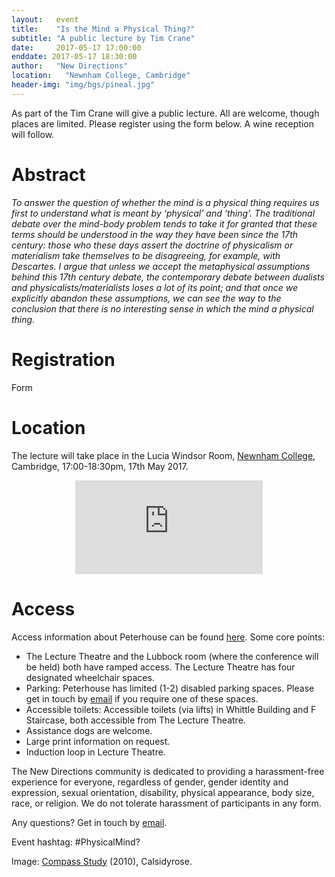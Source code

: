 ```yaml
---
layout:   event
title:    "Is the Mind a Physical Thing?"
subtitle: "A public lecture by Tim Crane"
date:     2017-05-17 17:00:00
enddate: 2017-05-17 18:30:00
author:   "New Directions"
location:	"Newnham College, Cambridge"
header-img: "img/bgs/pineal.jpg"
---
```


As part of the Tim Crane will give a public lecture. All are welcome, though places are limited. Please register using the form below. A wine reception will follow.

# Abstract

*To answer the question of whether the mind is a physical thing requires us first to understand what is meant by ‘physical’ and ‘thing’. The traditional debate over the mind-body problem tends to take it for granted that these terms should be understood in the way they have been since the 17th century: those who these days assert the doctrine of physicalism or materialism take themselves to be disagreeing, for example, with Descartes. I argue that unless we accept the metaphysical assumptions behind this 17th century debate, the contemporary debate between dualists and physicalists/materialists loses a lot of its point; and that once we explicitly abandon these assumptions, we can see the way to the conclusion that there is no interesting sense in which the mind a physical thing.*

# Registration

Form

# Location

The lecture will take place in the Lucia Windsor Room, <a href="https://www.newn.cam.ac.uk" target="_blank">Newnham College</a>, Cambridge, 17:00-18:30pm, 17th May 2017.

<div style="text-align:center;"><iframe class="map" src="https://www.google.com/maps/embed?pb=!1m18!1m12!1m3!1d5083.931439711971!2d0.10679156446617138!3d52.19851951668053!2m3!1f0!2f0!3f0!3m2!1i1024!2i768!4f13.1!3m3!1m2!1s0x47d870af8969498b%3A0xdb583a9d29181ec8!2sNewnham+College%2C+University+of+Cambridge!5e0!3m2!1sen!2suk!4v1492452285367" frameborder="0" style="border:0" allowfullscreen></iframe></div>

# Access

Access information about Peterhouse can be found <a href="http://www.disability.admin.cam.ac.uk/access-around-university/access-colleges/peterhouse" target="_blank">here</a>. Some core points:

- The Lecture Theatre and the Lubbock room (where the conference will be held) both have ramped access. The Lecture Theatre has four designated wheelchair spaces.
- Parking: Peterhouse has limited (1-2) disabled parking spaces. Please get in touch by <a href="mailto:newdirectionsmindproject@gmail.com">email</a> if you require one of these spaces.
- Accessible toilets: Accessible toilets (via lifts) in Whittle Building and F Staircase, both accessible from The Lecture Theatre.
- Assistance dogs are welcome.
- Large print information on request.
- Induction loop in Lecture Theatre.

The New Directions community is dedicated to providing a harassment-free experience for everyone, regardless of gender, gender identity and expression, sexual orientation, disability, physical appearance, body size, race, or religion. We do not tolerate harassment of participants in any form.

Any questions? Get in touch by <a href="mailto:newdirectionsmindproject@gmail.com">email</a>.

Event hashtag: #PhysicalMind?

<span class="caption text-muted">Image:
<a href="https://www.flickr.com/photos/calsidyrose/4925267732/" target="_blank">Compass Study</a> (2010),
Calsidyrose.</span>
